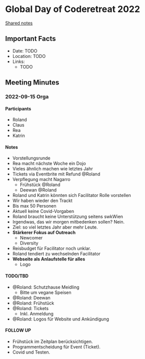 # Global Day of Coderetreat 2022

[Shared notes](https://pads.c3w.at/code/#/2/code/edit/0PpvNOymWOugkl1ZfCtgMpsg/)

## Important Facts

- Date: TODO
- Location: TODO
- Links:
  - TODO

## Meeting Minutes

### 2022-09-15 Orga


#### Participants
- Roland
- Claus
- Rea
- Katrin

#### Notes
- Vorstellungsrunde
- Rea macht nächste Woche ein Dojo
- Vieles ähnlich machen wie letztes Jahr
- Tickets via Eventbrite mit Refund @Roland
- Verpflegung macht Nagarro
  - Frühstück @Roland
  - Deewan @Roland
- Roland und Katrin könnten sich Facilitator Rolle vorstellen
- Wir haben wieder den Trackt
- Bis max 50 Personen
- Aktuell keine Covid-Vorgaben
- Roland braucht keine Unterstützung seitens swkWien
- Irgendwas, das wir morgen mitbedenken sollen? Nein.
- Ziel: so viel letztes Jahr aber mehr Leute.
- **Stärkerer Fokus auf Outreach**
  - Newcomer
  - Diversity
- Reisbudget für Facilitator noch unklar.
- Roland tendiert zu wechselnden Facilitator
- **Webseite als Anlaufstelle für alles**
  - Logo

#### TODO/TBD
- @Roland: Schutzhause Meidling
  - Bitte um vegane Speisen
- @Roland: Deewan
- @Roland: Frühstück
- @Roland: Tickets
  - Inkl. Anmeldung
- @Roland: Logos für Website und Ankündigung

#### FOLLOW UP
- Frühstück im Zeitplan berücksichtigen.
- Programmentscheidung für Event (Ticket).
- Covid und Testen.

